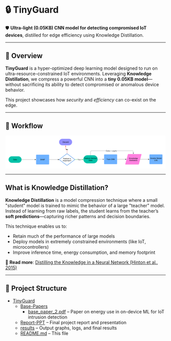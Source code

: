 # 🔒 TinyGuard

🛡️ **Ultra-light (0.05KB) CNN model for detecting compromised IoT devices**, distilled for edge efficiency using Knowledge Distillation.

---

## 🚀 Overview

**TinyGuard** is a hyper-optimized deep learning model designed to run on ultra-resource-constrained IoT environments. Leveraging **Knowledge Distillation**, we compress a powerful CNN into a **tiny 0.05KB model**—without sacrificing its ability to detect compromised or anomalous device behavior.

This project showcases how *security* and *efficiency* can co-exist on the edge.

---
## 🔄 Workflow

![TinyGuard Flowchart](./Flowchart.png)

---

## What is Knowledge Distillation?

**Knowledge Distillation** is a model compression technique where a small "student" model is trained to mimic the behavior of a large "teacher" model. Instead of learning from raw labels, the student learns from the teacher’s **soft predictions**—capturing richer patterns and decision boundaries.

This technique enables us to:
- Retain much of the performance of large models
- Deploy models in extremely constrained environments (like IoT, microcontrollers)
- Improve inference time, energy consumption, and memory footprint

📖 **Read more**: [Distilling the Knowledge in a Neural Network (Hinton et al., 2015)](https://arxiv.org/abs/1503.02531)

---



## 📁 Project Structure

* [TinyGuard](./)
  * [Base-Papers](./Base-Papers)  
    * [base_paper_2.pdf](./Base-Papers/base_paper_2.pdf) – Paper on energy use in on-device ML for IoT intrusion detection
  * [Report-PPT](./Report-PPT) – Final project report and presentation
  * [results](./results) – Output graphs, logs, and final results
  * [README.md](README.md) – This file
